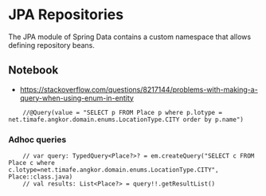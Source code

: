 # JPA Repositories

The JPA module of Spring Data contains a custom namespace that allows defining repository beans.

## Notebook

* https://stackoverflow.com/questions/8217144/problems-with-making-a-query-when-using-enum-in-entity

```
    //@Query(value = "SELECT p FROM Place p where p.lotype = net.timafe.angkor.domain.enums.LocationType.CITY order by p.name")
```

### Adhoc queries

```
    // var query: TypedQuery<Place?>? = em.createQuery("SELECT c FROM Place c where c.lotype=net.timafe.angkor.domain.enums.LocationType.CITY", Place::class.java)
    // val results: List<Place?> = query!!.getResultList()
```
